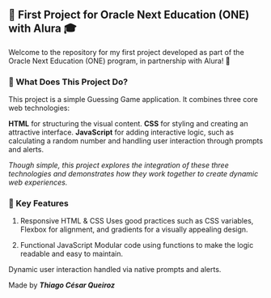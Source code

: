 ## 🎉 First Project for Oracle Next Education (ONE) with Alura 🎓

Welcome to the repository for my first project developed as part of the Oracle Next Education (ONE) program, in partnership with Alura! 🚀

### 🧐 What Does This Project Do?
This project is a simple Guessing Game application. It combines three core web technologies:

**HTML** for structuring the visual content.
**CSS** for styling and creating an attractive interface.
**JavaScript** for adding interactive logic, such as calculating a random number and handling user interaction through prompts and alerts.

*Though simple, this project explores the integration of these three technologies and demonstrates how they work together to create dynamic web experiences.*

### 🌟 Key Features
1. Responsive HTML & CSS
Uses good practices such as CSS variables, Flexbox for alignment, and gradients for a visually appealing design.

2. Functional JavaScript
Modular code using functions to make the logic readable and easy to maintain.

Dynamic user interaction handled via native prompts and alerts.

Made by ***Thiago César Queiroz***


